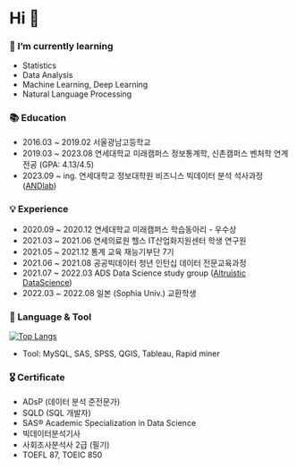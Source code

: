# Hi 👋

### 🌱 I’m currently learning
- Statistics
- Data Analysis
- Machine Learning, Deep Learning
- Natural Language Processing

### 📚 Education
- 2016.03 ~ 2019.02  서울광남고등학교
- 2019.03 ~ 2023.08  연세대학교 미래캠퍼스 정보통계학, 신촌캠퍼스 벤처학 연계전공 (GPA: 4.13/4.5)
- 2023.09 ~ ing.  연세대학교 정보대학원 비즈니스 빅데이터 분석 석사과정 ([ANDlab](https://andlab.yonsei.ac.kr/))

### 💡 Experience
- 2020.09 ~ 2020.12 연세대학교 미래캠퍼스 학습동아리 - 우수상
- 2021.03 ~ 2021.06 연세의료원 헬스 IT산업화지원센터 학생 연구원
- 2021.05 ~ 2021.12 통계 교육 재능기부단 7기
- 2021.06 ~ 2021.08 공공빅데이터 청년 인턴십 데이터 전문교육과정
- 2021.07 ~ 2022.03 ADS Data Science study group ([Altruistic DataScience](https://instagram.com/datascience.kor?utm_medium=copy_link))
- 2022.03 ~ 2022.08 일본 (Sophia Univ.) 교환학생

### 📌 Language & Tool
[![Top Langs](https://github-readme-stats.vercel.app/api/top-langs/?username=SungaHwang&layout=compact&hide=jupyter%20notebook)](https://github.com/delay-100/github-readme-stats)
- Tool: MySQL, SAS, SPSS, QGIS, Tableau, Rapid miner

### 🎖️ Certificate
- ADsP (데이터 분석 준전문가)
- SQLD (SQL 개발자)
- SAS® Academic Specialization in Data Science
- 빅데이터분석기사
- 사회조사분석사 2급 (필기)
- TOEFL 87, TOEIC 850
